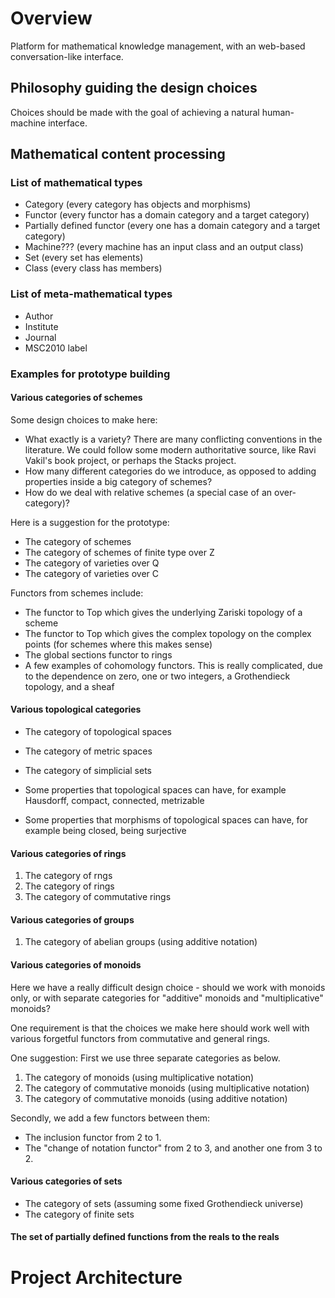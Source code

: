 
# Overview

Platform for mathematical knowledge management, with an web-based conversation-like interface. 

## Philosophy guiding the design choices

Choices should be made with the goal of achieving a natural human-machine interface.

## Mathematical content processing

### List of mathematical types

- Category (every category has objects and morphisms)
- Functor (every functor has a domain category and a target category)
- Partially defined functor (every one has a domain category and a target category)
- Machine??? (every machine has an input class and an output class)
- Set (every set has elements)
- Class (every class has members)




### List of meta-mathematical types

- Author
- Institute
- Journal
- MSC2010 label


### Examples for prototype building

#### Various categories of schemes

Some design choices to make here:

- What exactly is a variety? There are many conflicting conventions in the literature. We could follow some modern authoritative source, like Ravi Vakil's book project, or perhaps the Stacks project.
- How many different categories do we introduce, as opposed to adding properties inside a big category of schemes? 
- How do we deal with relative schemes (a special case of an over-category)?

Here is a suggestion for the prototype:

- The category of schemes
- The category of schemes of finite type over Z
- The category of varieties over Q
- The category of varieties over C

Functors from schemes include:

- The functor to Top which gives the underlying Zariski topology of a scheme
- The functor to Top which gives the complex topology on the complex points (for schemes where this makes sense)
- The global sections functor to rings
- A few examples of cohomology functors. This is really complicated, due to the dependence on zero, one or two integers, a Grothendieck topology, and a sheaf

#### Various topological categories

- The category of topological spaces
- The category of metric spaces
- The category of simplicial sets

- Some properties that topological spaces can have, for example Hausdorff, compact, connected, metrizable
- Some properties that morphisms of topological spaces can have, for example being closed, being surjective

#### Various categories of rings

1. The category of rngs
2. The category of rings
3. The category of commutative rings


#### Various categories of groups

1. The category of abelian groups (using additive notation)

#### Various categories of monoids

Here we have a really difficult design choice - should we work with monoids only, or with separate categories for "additive" monoids and "multiplicative" monoids?

One requirement is that the choices we make here should work well with various forgetful functors from commutative and general rings.

One suggestion: First we use three separate categories as below. 

1. The category of monoids (using multiplicative notation)
2. The category of commutative monoids (using multiplicative notation)
3. The category of commutative monoids (using additive notation)

Secondly, we add a few functors between them:

- The inclusion functor from 2 to 1.
- The "change of notation functor" from 2 to 3, and another one from 3 to 2.


#### Various categories of sets

- The category of sets (assuming some fixed Grothendieck universe)
- The category of finite sets


#### The set of partially defined functions from the reals to the reals


# Project Architecture





